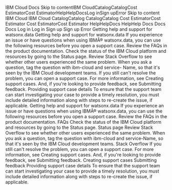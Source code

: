﻿IBM Cloud Docs Skip to contentIBM CloudCatalogCatalogCost EstimatorCost EstimatorHelpHelpDocsLog inSign upError Skip to content IBM Cloud IBM Cloud CatalogCatalog CatalogCatalog Cost EstimatorCost Estimator Cost EstimatorCost Estimator HelpHelpDocs HelpHelp Docs Docs Docs Log in Log in Sign up Sign up Error Getting help and support for watsonx.data Getting help and support for watsonx.data If you experience an issue or have questions when using IBMÂ® watsonx.data, you can use the following resources before you open a support case. Review the FAQs in the product documentation. Check the status of the IBM Cloud platform and resources by going to the Status page. Review Stack Overflow to see whether other users experienced the same problem. When you ask a question, tag the question with ibm-cloud and service- Name, so that it's seen by the IBM Cloud development teams. If you still can't resolve the problem, you can open a support case. For more information, see Creating support cases. And, if you're looking to provide feedback, see Submitting feedback. Providing support case details To ensure that the support team can start investigating your case to provide a timely resolution, you must include detailed information along with steps to re-create the issue, if applicable. Getting help and support for watsonx.data If you experience an issue or have questions when using IBMÂ® watsonx.data, you can use the following resources before you open a support case. Review the FAQs in the product documentation. FAQs Check the status of the IBM Cloud platform and resources by going to the Status page. Status page Review Stack Overflow to see whether other users experienced the same problem. When you ask a question, tag the question with ibm-cloud and service-Name, so that it's seen by the IBM Cloud development teams. Stack Overflow If you still can't resolve the problem, you can open a support case. For more information, see Creating support cases. And, if you're looking to provide feedback, see Submitting feedback. Creating support cases Submitting feedback Providing support case details To ensure that the support team can start investigating your case to provide a timely resolution, you must include detailed information along with steps to re-create the issue, if applicable.
